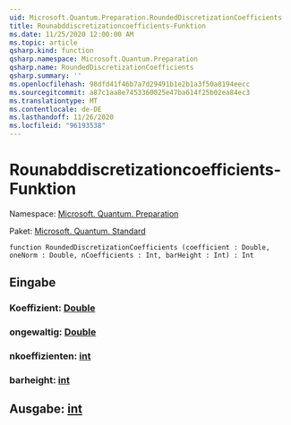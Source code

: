 ```yaml
---
uid: Microsoft.Quantum.Preparation.RoundedDiscretizationCoefficients
title: Rounabddiscretizationcoefficients-Funktion
ms.date: 11/25/2020 12:00:00 AM
ms.topic: article
qsharp.kind: function
qsharp.namespace: Microsoft.Quantum.Preparation
qsharp.name: RoundedDiscretizationCoefficients
qsharp.summary: ''
ms.openlocfilehash: 98dfd41f46b7a7d29491b1e2b1a3f50a8194eecc
ms.sourcegitcommit: a87c1aa8e7453360025e47ba614f25b02ea84ec3
ms.translationtype: MT
ms.contentlocale: de-DE
ms.lasthandoff: 11/26/2020
ms.locfileid: "96193538"
---
```

# <a name="roundeddiscretizationcoefficients-function"></a>Rounabddiscretizationcoefficients-Funktion

Namespace: [Microsoft. Quantum. Preparation](xref:Microsoft.Quantum.Preparation)

Paket: [Microsoft. Quantum. Standard](https://nuget.org/packages/Microsoft.Quantum.Standard)




```qsharp
function RoundedDiscretizationCoefficients (coefficient : Double, oneNorm : Double, nCoefficients : Int, barHeight : Int) : Int
```


## <a name="input"></a>Eingabe

### <a name="coefficient--double"></a>Koeffizient: [Double](xref:microsoft.quantum.lang-ref.double)




### <a name="onenorm--double"></a>ongewaltig: [Double](xref:microsoft.quantum.lang-ref.double)




### <a name="ncoefficients--int"></a>nkoeffizienten: [int](xref:microsoft.quantum.lang-ref.int)




### <a name="barheight--int"></a>barheight: [int](xref:microsoft.quantum.lang-ref.int)





## <a name="output--int"></a>Ausgabe: [int](xref:microsoft.quantum.lang-ref.int)

